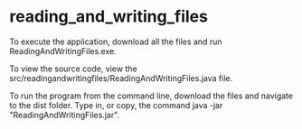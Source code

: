 # reading_and_writing_files

To execute the application, download all the files and run ReadingAndWritingFiles.exe.

To view the source code, view the src/readingandwritingfiles/ReadingAndWritingFiles.java file.

To run the program from the command line, download the files and navigate to the dist folder. Type in, or copy, the command java -jar "ReadingAndWritingFiles.jar".
